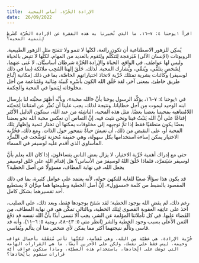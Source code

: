 ```yaml
---
title:  الإرادة الحُرَّة، أساس المحبة
date:  26/09/2022
---
```


`اقرأ ١يوحنا ٤: ٧–١٦. ما الذي تُخبرنا به هذه الفقرة عن الإرادة الحُرَّة كَشَرطٍ لِتَنمية المحبة؟`

يُمكِن للزهور الاصطناعية أن تكون رائعة، لكنَّها لا تنمو ولا تتفتح مثل الزهور الطبيعية. الروبوتات (الإنسان الآلي) مُبَرمَجة لِتَتكَلَّم ولِتَقوم بالعديد من المهام، لكنَّها لا تنبِض بالحياة وليس لها عواطف. في الواقع، الحياة والإرادة الحُرَّة شرطان أساسيَّان، لا غنى عنهما، لِشَخصٍ يتلقَّى، ويُنمِّي، ويُشارك المحبة. لذلك، خَلَقَ إلهنا المُحِب ملائكة (بما في ذلك لوسيفر) وكائنات بشرية تمتلك حُرِّية لاتخاذ اختياراتهم الخاصَّة، بما في ذلك إمكانية إتِّباع طريق خاطئ. بمعنى آخر، لقد خَلَق الله الكون بأسْرِه كَبيئَة مِثالية ومُتَناغمة من أجل مخلوقاته لِيَنموا في المحبة والحِكمة.

في ١يوحنا ٤: ٧–١٦، يؤكِّد الرسول يوحنا بأنَّ «الله محبة»، وبأنَّه أظهَرَ محبَّته لنا بإرسال ابنه الوحيد ليموت مِن أجل خطايانا. ونتيجة لذلك، يجب علينا أن نُعبِّر عن امتناننا لِمَحبّته اللامُتناهية بمحبتنا بعضنا بعضًا. مثل هذه المحبة، الناشِئة من عند الله، ستكون الدليل الأكثر إقناعًا على أنَّ الله يَثبُتُ فينا ونحن نثبت فيه. إنَّ التماس أن نعكس محبة الله نحو بعضنا بعضًا يكون منطقيًا فقط إذا تمَّ توجيهه إلى مخلوقات يمكنها أن تختار تَنمية وإظهار تِلك المحبة أو، على النقيض من ذلك، أن تعيشَ حياةً تتمحور حول الذات. ومع ذلك، فحُرِّية الاختيار يمكن إساءة استخدامها بكل سهولة، وهي حقيقة مُحزِنة تَوَضَّحت في التَّمرُّد المأساوي الذي أقدم عليه لوسيفر في السماء.

حتى مع إدراك أهمية حُرِّية الاختيار، لا يزال بعض الناس يتساءلون، إذا كان الله يعلم بأنَّ لوسيفر سَيَتمرَّد، فلماذا خَلَقَ اللهُ لوسيفرَ من الأساس؟ هل إقدام الله على خَلق لوسيفر يجعل الله، في نهاية المطاف، مسؤولًا عن أصل الخطية؟

قد يكون هذا سؤالًا صعبًا للغاية للتكهن حوله، لأنه يعتمد على عوامل كثيرة، بما في ذلك المقصود بالضبط من كلمة «مسؤول». إنَّ أصل الخطية وطبيعتها هما سِرَّان لا يستطيع أحد تفسيرهما بشكل كامل.

رغم ذلك، لم يقضِ الله بوجود الخطية؛ لقد سَمَحَ بوجودها فقط، وبعد ذلك، على الصليب، أخذ على عاتِقِه العقوبة القصوى لِتِلك الخطية، وبالتالي تمكَّن هو، في نهاية المطاف، مِن القَضاء عليها. في كل تأملاتنا المؤلمة عن الشر، يجب ألا ننسى أبدًا بأنَّ الله نفسه قد دَفَعَ الثمن الأعلى بسبب وجود الخطية والشر (انظر متى ٥: ٤٣–٤٨، رومية ٥: ٦–١١)، وأنه قد قاسى وتألَّم نتيجتهما أكثر مما يمكن لأي شخص منا أن يتألم ويُقاسي.

`حُرِّية الإرادة، هي عطيَّة مِن الله، وهي مُقدَّسة، لكنَّها تأتي مُثقَلة بأحمال عواقب وخيمة، ليس فقط على نفسك، ولكن على الآخرين أيضًا. ما هي القرارات الهامة التي توشك على اتِّخاذها، باستخدام هذه العطيَّة، وماذا ستكون عواقب أيَّة قرارات ستقوم باتِّخاذها؟`